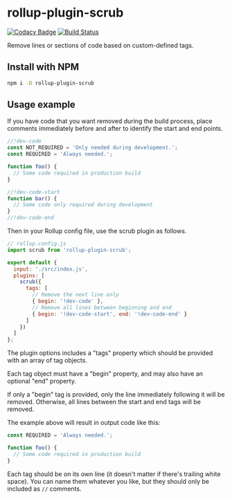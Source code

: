 # rollup-plugin-scrub

[![Codacy Badge](https://api.codacy.com/project/badge/Grade/a7725697bc994000be4fe6f4c0f6f559)](https://www.codacy.com/manual/rav2040/rollup-plugin-scrub?utm_source=github.com&amp;utm_medium=referral&amp;utm_content=rav2040/rollup-plugin-scrub&amp;utm_campaign=Badge_Grade)
[![Build Status](https://travis-ci.com/rav2040/rollup-plugin-scrub.svg?branch=master)](https://travis-ci.com/rav2040/rollup-plugin-scrub)

Remove lines or sections of code based on custom-defined tags.

## Install with NPM

```bash
npm i -D rollup-plugin-scrub
```

## Usage example

If you have code that you want removed during the build process, place comments immediately before and after to identify the start and end points.

```js
//!dev-code
const NOT_REQUIRED = 'Only needed during development.';
const REQUIRED = 'Always needed.';

function foo() {
  // Some code required in production build
}

//!dev-code-start
function bar() {
  // Some code only required during development
}
//!dev-code-end
```

Then in your Rollup config file, use the scrub plugin as follows.

```js
// rollup.config.js
import scrub from 'rollup-plugin-scrub';

export default {
  input: './src/index.js',
  plugins: [
    scrub({
      tags: [
        // Remove the next line only
        { begin: '!dev-code' },
        // Remove all lines between beginning and end
        { begin: '!dev-code-start', end: '!dev-code-end' }
      ]
    })
  ]
};
```

The plugin options includes a "tags" property which should be provided with an array of tag objects.

Each tag object must have a "begin" property, and may also have an optional "end" property.

If only a "begin" tag is provided, only the line immediately following it will be removed. Otherwise, all lines between the start and end tags will be removed.

The example above will result in output code like this:

```js
const REQUIRED = 'Always needed.';

function foo() {
  // Some code required in production build
}
```

Each tag should be on its own line (it doesn't matter if there's trailing white space). You can name them whatever you like, but they should only be included as `//` comments.
